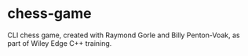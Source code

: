 # chess-game
CLI chess game, created with Raymond Gorle and Billy Penton-Voak, as part of Wiley Edge C++ training.
